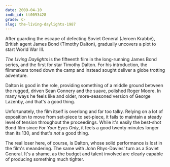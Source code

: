 ```yaml
---
date: 2009-04-10
imdb_id: tt0093428
grade: C-
slug: the-living-daylights-1987
---
```


After guarding the escape of defecting Soviet General (Jeroen Krabbé), British agent James Bond (Timothy Dalton), gradually uncovers a plot to start World War III.

_The Living Daylights_ is the fifteenth film in the long-running James Bond series, and the first for star Timothy Dalton. For his introduction, the filmmakers toned down the camp and instead sought deliver a globe trotting adventure.

Dalton is good in the role, providing something of a middle ground between the rugged, driven Sean Connery and the suave, polished Roger Moore. In many ways he feels like and older, more-seasoned version of George Lazenby, and that's a good thing.

Unfortunately, the film itself is overlong and far too talky. Relying on a lot of exposition to move from set-piece to set-piece, it fails to maintain a steady level of tension throughout the proceedings. While it's easily the best-shot Bond film since <span data-imdb-id="tt0082398">_For Your Eyes Only_</span>, it feels a good twenty minutes longer than its 130, and that's _not_ a good thing.

The real loser here, of course, is Dalton, whose solid performance is lost in the film's meandering. The same with John Rhys-Davies' turn as a Soviet General. It's a shame, as the budget and talent involved are clearly capable of producing something much tighter.
